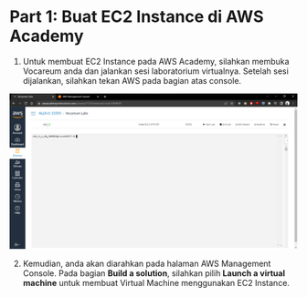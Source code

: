 # Part 1: Buat EC2 Instance di AWS Academy

1. Untuk membuat EC2 Instance pada AWS Academy, silahkan membuka Vocareum anda dan jalankan sesi laboratorium virtualnya. Setelah sesi dijalankan, silahkan tekan AWS pada bagian atas console.

![alt text](Screenshots/a.png)

2. Kemudian, anda akan diarahkan pada halaman AWS Management Console. Pada bagian **Build a solution**, silahkan pilih **Launch a virtual machine** untuk membuat Virtual Machine menggunakan EC2 Instance.

